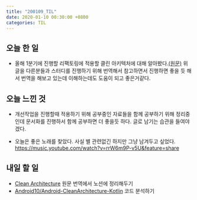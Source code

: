 ```yaml
---
title: "200109_TIL"
date: 2020-01-10 00:30:00 +0800
categories: TIL
---
```


## 오늘 한 일
- 올해 1분기에 진행할 리팩토링에 적용할 클린 아키텍처에 대해 알아봤다.[(원문)](https://fernandocejas.com/2014/09/03/architecting-android-the-clean-way/)
위 글을 다른분들과 스터디를 진행하기 위해 번역해서 참고하면서 진행하면 좋을 듯 해서 번역을 해보고 있는데 이해하는데도 도움이 되고 좋은거같다.

## 오늘 느낀 것
- 개선작업을 진행할때 적용하기 위해 공부중인 자료들을 함께 공부하기 위해 정리중인데 문서화를 진행하서 함께 공부하면 더 좋을듯 하다. 글로 남기는 습관을 들여야겠다.

- 오늘은 좋은 노래를 찾았다. 사실 별 관련없긴 하지만 그냥 남겨두고 싶었다.
https://music.youtube.com/watch?v=rrW6m9P-v5U&feature=share

## 내일 할 일
- [Clean Architecture](https://fernandocejas.com/2014/09/03/architecting-android-the-clean-way/) 원문 번역에서 노션에 정리해두기
- [Android10/Android-CleanArchitecture-Kotlin](https://github.com/android10/Android-CleanArchitecture-Kotlin) 코드 분석하기
